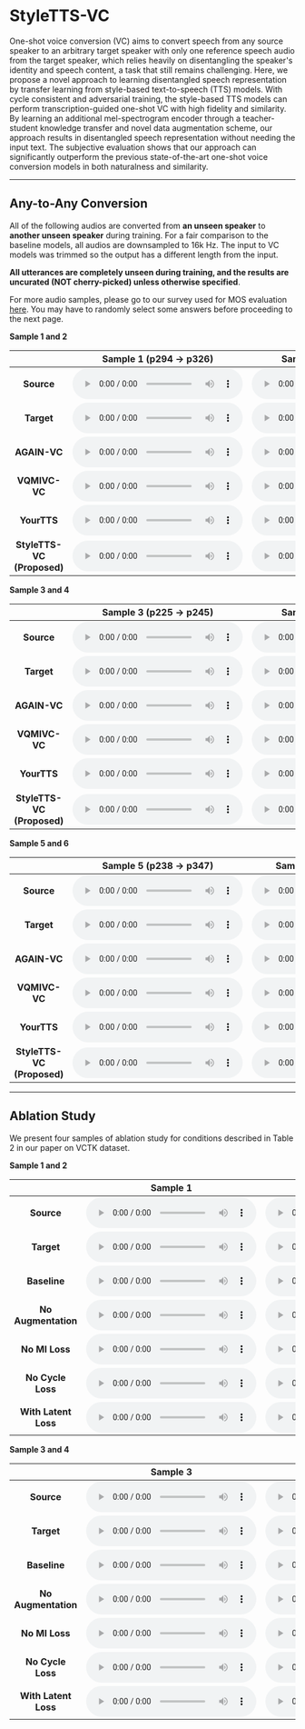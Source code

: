 # StyleTTS-VC

One-shot voice conversion (VC) aims to convert speech from any source speaker to an arbitrary target speaker with only one reference speech audio from the target speaker, which relies heavily on disentangling the speaker's identity and speech content, a task that still remains challenging. Here, we propose a novel approach to learning disentangled speech representation by transfer learning from style-based text-to-speech (TTS) models. With cycle consistent and adversarial training, the style-based TTS models can perform transcription-guided one-shot VC with high fidelity and similarity. By learning an additional mel-spectrogram encoder through a teacher-student knowledge transfer and novel data augmentation scheme, our approach results in disentangled speech representation without needing the input text. The subjective evaluation shows that our approach can significantly outperform the previous state-of-the-art one-shot voice conversion models in both naturalness and similarity. 

---

## Any-to-Any Conversion

All of the following audios are converted from **an unseen speaker** to **another unseen speaker** during training. For a fair comparison to the baseline models, all audios are downsampled to 16k Hz. The input to VC models was trimmed so the output has a different length from the input. 

**All utterances are completely unseen during training, and the results are uncurated (NOT cherry-picked) unless otherwise specified**.

For more audio samples, please go to our survey used for MOS evaluation [here](https://survey.alchemer.com/s3/6794885/VC40-B1).  You may have to randomly select some answers before proceeding to the next page.

**Sample 1 and 2**

|              | Sample 1 (p294 → p326) | Sample 2 (p261 → p225) |
|:------------:|:-------:|:-------:|
|    **Source**    |    <audio controls="controls">  <source type="audio/wav" src="https://raw.githubusercontent.com/styletts-vc/styletts-vc.github.io/main/demo/source/55.wav"></source> </audio>   |    <audio controls="controls">  <source type="audio/wav" src="https://raw.githubusercontent.com/styletts-vc/styletts-vc.github.io/main/demo/source/76.wav"></source> </audio>  |
|    **Target**    |     <audio controls="controls">  <source type="audio/wav" src="https://raw.githubusercontent.com/styletts-vc/styletts-vc.github.io/main/demo/gt/55.wav"></source> </audio>   |     <audio controls="controls">  <source type="audio/wav" src="https://raw.githubusercontent.com/styletts-vc/styletts-vc.github.io/main/demo/gt/76.wav"></source> </audio> |
|    **AGAIN-VC**   |     <audio controls="controls">  <source type="audio/wav" src="https://raw.githubusercontent.com/styletts-vc/styletts-vc.github.io/main/demo/againvc/55.wav"></source> </audio>    |     <audio controls="controls">  <source type="audio/wav" src="https://raw.githubusercontent.com/styletts-vc/styletts-vc.github.io/main/demo/againvc/76.wav"></source> </audio>     |
|    **VQMIVC-VC**   |     <audio controls="controls">  <source type="audio/wav" src="https://raw.githubusercontent.com/styletts-vc/styletts-vc.github.io/main/demo/vqmivc/55.wav"></source> </audio>    |     <audio controls="controls">  <source type="audio/wav" src="https://raw.githubusercontent.com/styletts-vc/styletts-vc.github.io/main/demo/vqmivc/76.wav"></source> </audio>     |
| **YourTTS** |    <audio controls="controls">  <source type="audio/wav" src="https://raw.githubusercontent.com/styletts-vc/styletts-vc.github.io/main/demo/yourtts/55.wav"></source> </audio>     |    <audio controls="controls">  <source type="audio/wav" src="https://raw.githubusercontent.com/styletts-vc/styletts-vc.github.io/main/demo/yourtts/76.wav"></source> </audio>      |
| **StyleTTS-VC (Proposed)** |    <audio controls="controls">  <source type="audio/wav" src="https://raw.githubusercontent.com/styletts-vc/styletts-vc.github.io/main/demo/stylettsvc/55.wav"></source> </audio>     |    <audio controls="controls">  <source type="audio/wav" src="https://raw.githubusercontent.com/styletts-vc/styletts-vc.github.io/main/demo/stylettsvc/76.wav"></source> </audio>      |

**Sample 3 and 4**

|              | Sample 3 (p225 → p245) | Sample 4 (p261 → p234) |
|:------------:|:-------:|:-------:|
|    **Source**    |    <audio controls="controls">  <source type="audio/wav" src="https://raw.githubusercontent.com/styletts-vc/styletts-vc.github.io/main/demo/source/46.wav"></source> </audio>   |    <audio controls="controls">  <source type="audio/wav" src="https://raw.githubusercontent.com/styletts-vc/styletts-vc.github.io/main/demo/source/15.wav"></source> </audio>  |
|    **Target**    |     <audio controls="controls">  <source type="audio/wav" src="https://raw.githubusercontent.com/styletts-vc/styletts-vc.github.io/main/demo/gt/46.wav"></source> </audio>   |     <audio controls="controls">  <source type="audio/wav" src="https://raw.githubusercontent.com/styletts-vc/styletts-vc.github.io/main/demo/gt/15.wav"></source> </audio> |
|    **AGAIN-VC**   |     <audio controls="controls">  <source type="audio/wav" src="https://raw.githubusercontent.com/styletts-vc/styletts-vc.github.io/main/demo/againvc/46.wav"></source> </audio>    |     <audio controls="controls">  <source type="audio/wav" src="https://raw.githubusercontent.com/styletts-vc/styletts-vc.github.io/main/demo/againvc/15.wav"></source> </audio>     |
|    **VQMIVC-VC**   |     <audio controls="controls">  <source type="audio/wav" src="https://raw.githubusercontent.com/styletts-vc/styletts-vc.github.io/main/demo/vqmivc/46.wav"></source> </audio>    |     <audio controls="controls">  <source type="audio/wav" src="https://raw.githubusercontent.com/styletts-vc/styletts-vc.github.io/main/demo/vqmivc/15.wav"></source> </audio>     |
| **YourTTS** |    <audio controls="controls">  <source type="audio/wav" src="https://raw.githubusercontent.com/styletts-vc/styletts-vc.github.io/main/demo/yourtts/46.wav"></source> </audio>     |    <audio controls="controls">  <source type="audio/wav" src="https://raw.githubusercontent.com/styletts-vc/styletts-vc.github.io/main/demo/yourtts/15.wav"></source> </audio>      |
| **StyleTTS-VC (Proposed)** |    <audio controls="controls">  <source type="audio/wav" src="https://raw.githubusercontent.com/styletts-vc/styletts-vc.github.io/main/demo/stylettsvc/46.wav"></source> </audio>     |    <audio controls="controls">  <source type="audio/wav" src="https://raw.githubusercontent.com/styletts-vc/styletts-vc.github.io/main/demo/stylettsvc/15.wav"></source> </audio>      |

**Sample 5 and 6**

|              | Sample 5 (p238 → p347) | Sample 6 (p302 → p23876) |
|:------------:|:-------:|:-------:|
|    **Source**    |    <audio controls="controls">  <source type="audio/wav" src="https://raw.githubusercontent.com/styletts-vc/styletts-vc.github.io/main/demo/source/15.wav"></source> </audio>   |    <audio controls="controls">  <source type="audio/wav" src="https://raw.githubusercontent.com/styletts-vc/styletts-vc.github.io/main/demo/source/19.wav"></source> </audio>  |
|    **Target**    |     <audio controls="controls">  <source type="audio/wav" src="https://raw.githubusercontent.com/styletts-vc/styletts-vc.github.io/main/demo/gt/15.wav"></source> </audio>   |     <audio controls="controls">  <source type="audio/wav" src="https://raw.githubusercontent.com/styletts-vc/styletts-vc.github.io/main/demo/gt/19.wav"></source> </audio> |
|    **AGAIN-VC**   |     <audio controls="controls">  <source type="audio/wav" src="https://raw.githubusercontent.com/styletts-vc/styletts-vc.github.io/main/demo/againvc/15.wav"></source> </audio>    |     <audio controls="controls">  <source type="audio/wav" src="https://raw.githubusercontent.com/styletts-vc/styletts-vc.github.io/main/demo/againvc/19.wav"></source> </audio>     |
|    **VQMIVC-VC**   |     <audio controls="controls">  <source type="audio/wav" src="https://raw.githubusercontent.com/styletts-vc/styletts-vc.github.io/main/demo/vqmivc/15.wav"></source> </audio>    |     <audio controls="controls">  <source type="audio/wav" src="https://raw.githubusercontent.com/styletts-vc/styletts-vc.github.io/main/demo/vqmivc/19.wav"></source> </audio>     |
| **YourTTS** |    <audio controls="controls">  <source type="audio/wav" src="https://raw.githubusercontent.com/styletts-vc/styletts-vc.github.io/main/demo/yourtts/15.wav"></source> </audio>     |    <audio controls="controls">  <source type="audio/wav" src="https://raw.githubusercontent.com/styletts-vc/styletts-vc.github.io/main/demo/yourtts/19.wav"></source> </audio>      |
| **StyleTTS-VC (Proposed)** |    <audio controls="controls">  <source type="audio/wav" src="https://raw.githubusercontent.com/styletts-vc/styletts-vc.github.io/main/demo/stylettsvc/15.wav"></source> </audio>     |    <audio controls="controls">  <source type="audio/wav" src="https://raw.githubusercontent.com/styletts-vc/styletts-vc.github.io/main/demo/stylettsvc/19.wav"></source> </audio>      |
---

## Ablation Study

We present four samples of ablation study for conditions described in Table 2 in our paper on VCTK dataset. 

**Sample 1 and 2**

|              | Sample 1 | Sample 2 |
|:------------:|:-------:|:-------:|
|    **Source**    |    <audio controls="controls">  <source type="audio/wav" src="https://raw.githubusercontent.com/styletts-vc/styletts-vc.github.io/main/ablation/source/10.wav"></source> </audio>   |    <audio controls="controls">  <source type="audio/wav" src="https://raw.githubusercontent.com/styletts-vc/styletts-vc.github.io/main/ablation/source/32.wav"></source> </audio>  |
|    **Target**    |     <audio controls="controls">  <source type="audio/wav" src="https://raw.githubusercontent.com/styletts-vc/styletts-vc.github.io/main/ablation/gt/10.wav"></source> </audio>   |     <audio controls="controls">  <source type="audio/wav" src="https://raw.githubusercontent.com/styletts-vc/styletts-vc.github.io/main/ablation/gt/32.wav"></source> </audio> |
|    **Baseline**   |     <audio controls="controls">  <source type="audio/wav" src="https://raw.githubusercontent.com/styletts-vc/styletts-vc.github.io/main/ablation/baseline/10.wav"></source> </audio>    |     <audio controls="controls">  <source type="audio/wav" src="https://raw.githubusercontent.com/styletts-vc/styletts-vc.github.io/main/ablation/baseline/32.wav"></source> </audio>     |
|    **No Augmentation**   |     <audio controls="controls">  <source type="audio/wav" src="https://raw.githubusercontent.com/styletts-vc/styletts-vc.github.io/main/ablation/noaug/10.wav"></source> </audio>    |     <audio controls="controls">  <source type="audio/wav" src="https://raw.githubusercontent.com/styletts-vc/styletts-vc.github.io/main/ablation/noaug/32.wav"></source> </audio>     |
|    **No MI Loss**   |     <audio controls="controls">  <source type="audio/wav" src="https://raw.githubusercontent.com/styletts-vc/styletts-vc.github.io/main/ablation/noasr/10.wav"></source> </audio>    |     <audio controls="controls">  <source type="audio/wav" src="https://raw.githubusercontent.com/styletts-vc/styletts-vc.github.io/main/ablation/noasr/32.wav"></source> </audio>     |
| **No Cycle Loss** |    <audio controls="controls">  <source type="audio/wav" src="https://raw.githubusercontent.com/styletts-vc/styletts-vc.github.io/main/ablation/nocycle/10.wav"></source> </audio>     |    <audio controls="controls">  <source type="audio/wav" src="https://raw.githubusercontent.com/styletts-vc/styletts-vc.github.io/main/ablation/nocycle/32.wav"></source> </audio>      |
| **With Latent Loss** |    <audio controls="controls">  <source type="audio/wav" src="https://raw.githubusercontent.com/styletts-vc/styletts-vc.github.io/main/ablation/latent/10.wav"></source> </audio>     |    <audio controls="controls">  <source type="audio/wav" src="https://raw.githubusercontent.com/styletts-vc/styletts-vc.github.io/main/ablation/latent/32.wav"></source> </audio>      |

**Sample 3 and 4**

|              | Sample 3 | Sample 4 |
|:------------:|:-------:|:-------:|
|    **Source**    |    <audio controls="controls">  <source type="audio/wav" src="https://raw.githubusercontent.com/styletts-vc/styletts-vc.github.io/main/ablation/source/33.wav"></source> </audio>   |    <audio controls="controls">  <source type="audio/wav" src="https://raw.githubusercontent.com/styletts-vc/styletts-vc.github.io/main/ablation/source/37.wav"></source> </audio>  |
|    **Target**    |     <audio controls="controls">  <source type="audio/wav" src="https://raw.githubusercontent.com/styletts-vc/styletts-vc.github.io/main/ablation/gt/33.wav"></source> </audio>   |     <audio controls="controls">  <source type="audio/wav" src="https://raw.githubusercontent.com/styletts-vc/styletts-vc.github.io/main/ablation/gt/37.wav"></source> </audio> |
|    **Baseline**   |     <audio controls="controls">  <source type="audio/wav" src="https://raw.githubusercontent.com/styletts-vc/styletts-vc.github.io/main/ablation/baseline/33.wav"></source> </audio>    |     <audio controls="controls">  <source type="audio/wav" src="https://raw.githubusercontent.com/styletts-vc/styletts-vc.github.io/main/ablation/baseline/37.wav"></source> </audio>     |
|    **No Augmentation**   |     <audio controls="controls">  <source type="audio/wav" src="https://raw.githubusercontent.com/styletts-vc/styletts-vc.github.io/main/ablation/noaug/33.wav"></source> </audio>    |     <audio controls="controls">  <source type="audio/wav" src="https://raw.githubusercontent.com/styletts-vc/styletts-vc.github.io/main/ablation/noaug/37.wav"></source> </audio>     |
|    **No MI Loss**   |     <audio controls="controls">  <source type="audio/wav" src="https://raw.githubusercontent.com/styletts-vc/styletts-vc.github.io/main/ablation/noasr/33.wav"></source> </audio>    |     <audio controls="controls">  <source type="audio/wav" src="https://raw.githubusercontent.com/styletts-vc/styletts-vc.github.io/main/ablation/noasr/37.wav"></source> </audio>     |
| **No Cycle Loss** |    <audio controls="controls">  <source type="audio/wav" src="https://raw.githubusercontent.com/styletts-vc/styletts-vc.github.io/main/ablation/nocycle/33.wav"></source> </audio>     |    <audio controls="controls">  <source type="audio/wav" src="https://raw.githubusercontent.com/styletts-vc/styletts-vc.github.io/main/ablation/nocycle/37.wav"></source> </audio>      |
| **With Latent Loss** |    <audio controls="controls">  <source type="audio/wav" src="https://raw.githubusercontent.com/styletts-vc/styletts-vc.github.io/main/ablation/latent/33.wav"></source> </audio>     |    <audio controls="controls">  <source type="audio/wav" src="https://raw.githubusercontent.com/styletts-vc/styletts-vc.github.io/main/ablation/latent/37.wav"></source> </audio>      |

